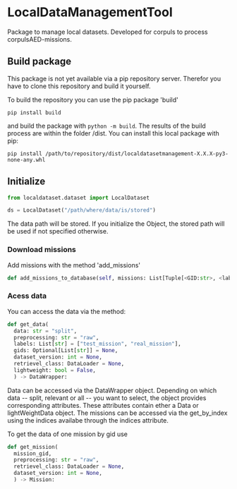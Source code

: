 # LocalDataManagementTool

Package to manage local datasets. Developed for corpuls to process corpulsAED-missions.

## Build package

This package is not yet available via a pip repository server. Therefor you have to clone this repository and build it yourself.

To build the repository you can use the pip package 'build'
```console
pip install build
```
and build the package with `python -m build`. The results of the build process are within the folder /dist. You can install this local package with pip:
```console
pip install /path/to/repository/dist/localdatasetmanagement-X.X.X-py3-none-any.whl
```


## Initialize

```python
from localdataset.dataset import LocalDataset

ds = LocalDataset("/path/where/data/is/stored")
```
The data path will be stored. If you initialize the Object, the stored path will be used if not specified otherwise.

### Download missions

Add missions with the method 'add_missions'

```python
def add_missions_to_database(self, missions: List[Tuple[<GID:str>, <label:str>, np.ndarray]])
``` 

### Acess data

You can access the data via the method:

```python
def get_data(
  data: str = "split",
  preprocessing: str = "raw",
  labels: List[str] = ["test_mission", "real_mission"],
  gids: Optional[List[str]] = None,
  dataset_version: int = None,
  retrievel_class: DataLoader = None,
  lightweight: bool = False,
  ) -> DataWrapper:
```

Data can be accessed via the DataWrapper object. Depending on which data -- split, relevant or all -- you want to select, the object provides corresponding attributes. These attributes contain ether a Data or lightWeightData object. The missions can be accessed via the get_by_index using the indices availabe through the indices attribute.

To get the data of one mission by gid use 

```python
def get_mission(
  mission_gid,
  preprocessing: str = "raw",
  retrievel_class: DataLoader = None,
  dataset_version: int = None,
  ) -> Mission:
```
